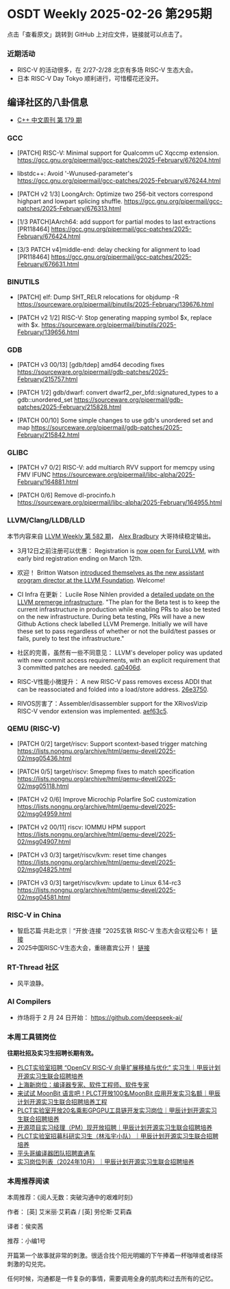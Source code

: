 # OSDT Weekly 2025-02-26 第295期

点击「查看原文」跳转到 GitHub 上对应文件，链接就可以点击了。

### 近期活动

- RISC-V 的活动很多，在 2/27-2/28 北京有多场 RISC-V 生态大会。
- 日本 RISC-V Day Tokyo 顺利进行，可惜樱花还没开。

## 编译社区的八卦信息

- [C++ 中文周刊 第 179 期](https://mp.weixin.qq.com/s/YLzZT86p6ZLi0LuqMXKS1w)

### GCC

- [PATCH] RISC-V: Minimal support for Qualcomm uC Xqccmp extension.
  https://gcc.gnu.org/pipermail/gcc-patches/2025-February/676204.html

- libstdc++: Avoid '-Wunused-parameter's
  https://gcc.gnu.org/pipermail/gcc-patches/2025-February/676244.html

- [PATCH v2 1/3] LoongArch: Optimize two 256-bit vectors correspond highpart and lowpart splicing shuffle.
  https://gcc.gnu.org/pipermail/gcc-patches/2025-February/676313.html

- [1/3 PATCH]AArch64: add support for partial modes to last extractions [PR118464]
  https://gcc.gnu.org/pipermail/gcc-patches/2025-February/676424.html

- [3/3 PATCH v4]middle-end: delay checking for alignment to load [PR118464]
  https://gcc.gnu.org/pipermail/gcc-patches/2025-February/676631.html

### BINUTILS

- [PATCH] elf: Dump SHT_RELR relocations for objdump -R
  https://sourceware.org/pipermail/binutils/2025-February/139676.html

- [PATCH v2 1/2] RISC-V: Stop generating mapping symbol $x, replace with $x<isa>.
  https://sourceware.org/pipermail/binutils/2025-February/139656.html

### GDB

- [PATCH v3 00/13] [gdb/tdep] amd64 decoding fixes
  https://sourceware.org/pipermail/gdb-patches/2025-February/215757.html

- [PATCH 1/2] gdb/dwarf: convert dwarf2_per_bfd::signatured_types to a gdb::unordered_set
  https://sourceware.org/pipermail/gdb-patches/2025-February/215828.html

- [PATCH 00/10] Some simple changes to use gdb's unordered set and map
  https://sourceware.org/pipermail/gdb-patches/2025-February/215842.html

### GLIBC

- [PATCH v7 0/2] RISC-V: add multiarch RVV support for memcpy using FMV IFUNC
  https://sourceware.org/pipermail/libc-alpha/2025-February/164881.html

- [PATCH 0/6] Remove dl-procinfo.h
  https://sourceware.org/pipermail/libc-alpha/2025-February/164955.html

### LLVM/Clang/LLDB/LLD

本节内容来自 [LLVM Weekly 第 582 期](http://llvmweekly.org/issue/582)，
[Alex Bradbury](https://www.linkedin.com/in/alex-bradbury/) 大哥持续稳定输出。

* 3月12日之前注册可以优惠： Registration is [now open for EuroLLVM](https://discourse.llvm.org/t/2025-eurollvm-registration-is-open/84711), with early bird registration ending on March 12th.

* 欢迎！ Britton Watson [introduced themselves as the new assistant program director at the LLVM Foundation](https://discourse.llvm.org/t/greetings-from-the-assistant-program-director/84714).  Welcome!

* CI Infra 在更新： Lucile Rose Nihlen provided a [detailed update on the LLVM premerge infrastructure](https://discourse.llvm.org/t/googles-plan-for-the-llvm-presubmit-infrastructure/78940/4).  "The plan for the Beta test is to keep the current infrastructure in production while enabling PRs to also be tested on the new infrastructure.  During beta testing, PRs will have a new Github Actions check labelled LLVM Premerge. Initially we will have these set to pass regardless of whether or not the build/test passes or fails, purely to test the infrastructure."

* 社区的完善，虽然有一些不同意见： LLVM's developer policy was updated with new commit access requirements, with an explicit requirement that 3 committed patches are needed.
  [ca0406d](https://github.com/llvm/llvm-project/commit/ca0406dd1c77).

* RISC-V性能小微提升： A new RISC-V pass removes excess ADDI that can be reassociated and folded into a load/store address.
  [26e3750](https://github.com/llvm/llvm-project/commit/26e375046dbd).

* RIVOS厉害了：Assembler/disassembler support for the XRivosVizip RISC-V vendor extension was implemented.
  [aef63c5](https://github.com/llvm/llvm-project/commit/aef63c506be7).

### QEMU (RISC-V)

- [PATCH 0/2] target/riscv: Support scontext-based trigger matching
  https://lists.nongnu.org/archive/html/qemu-devel/2025-02/msg05436.html

- [PATCH 0/5] target/riscv: Smepmp fixes to match specification
  https://lists.nongnu.org/archive/html/qemu-devel/2025-02/msg05118.html

- [PATCH v2 0/6] Improve Microchip Polarfire SoC customization
  https://lists.nongnu.org/archive/html/qemu-devel/2025-02/msg04959.html

- [PATCH v2 00/11] riscv: IOMMU HPM support
  https://lists.nongnu.org/archive/html/qemu-devel/2025-02/msg04907.html

- [PATCH v3 0/3] target/riscv/kvm: reset time changes
  https://lists.nongnu.org/archive/html/qemu-devel/2025-02/msg04825.html

- [PATCH v3 0/3] target/riscv/kvm: update to Linux 6.14-rc3
  https://lists.nongnu.org/archive/html/qemu-devel/2025-02/msg04581.html

### RISC-V in China

- 智启芯篇·共赴北京｜“开放·连接 ”2025玄铁 RISC-V 生态大会议程公布！ [链接](https://mp.weixin.qq.com/s/yNDWnIJf5ludtuP_LTDEzA)
- 2025中国RISC-V生态大会，重磅嘉宾公开！ [链接](https://mp.weixin.qq.com/s/vkHu2BWFFghCj-bQjj0Qow)

### RT-Thread 社区

- 风平浪静。

### AI Compilers

- 炸场将于 2 月 24 日开始： https://github.com/deepseek-ai/

### 本周工具链岗位

**往期社招及实习生招聘长期有效。**

- [PLCT实验室招聘 “OpenCV RISC-V 向量扩展移植与优化” 实习生｜甲辰计划开源实习生联合招聘培养](https://mp.weixin.qq.com/s/NSFIlymcfe_gJBmJXK0Zng)
- [上海新岗位：编译器专家、软件工程师、软件专家](https://mp.weixin.qq.com/s/pX2R3znrPCxdsOLVg9YVXA)
- [来试试 MoonBit 语言吧！PLCT开放100名MoonBit 应用开发实习名额｜甲辰计划开源实习生联合招聘培养工程](https://mp.weixin.qq.com/s/VUwXNvYzharpK6Aou4hssw)
- [PLCT实验室开放20名乘影GPGPU工具链开发实习岗位｜甲辰计划开源实习生联合招聘培养](https://mp.weixin.qq.com/s/DalDbZYiP2IFALvB2Wwb6w)
- [开源项目实习经理（PM）现开放招聘｜甲辰计划开源实习生联合招聘培养](https://mp.weixin.qq.com/s/9uIxvaMOVjsbcGjHbidvgg)
- [PLCT实验室招募科研实习生（林泓宇小队）｜甲辰计划开源实习生联合招聘培养](https://mp.weixin.qq.com/s/8XtWlfBF9RxUoUCHskQpPw)
- [平头哥编译器团队招聘直通车](https://mp.weixin.qq.com/s/fRFWolihmi05hTuBvI8u2g)
- [实习岗位列表（2024年10月）｜甲辰计划开源实习生联合招聘培养](https://mp.weixin.qq.com/s/UCcsvhw6Kxw3EQOd0JVlUg)

### 本周推荐阅读

本周推荐：《阅人无数：突破沟通中的艰难时刻》

作者： [英] 艾米丽·艾莉森 / [英] 劳伦斯·艾莉森

译者：侯奕茜

推荐：小编1号

开篇第一个故事就非常的刺激。很适合找个阳光明媚的下午捧着一杯咖啡或者绿茶刺激的勾兑完。

任何时候，沟通都是一件复杂的事情，需要调用全身的肌肉和过去所有的记忆。
